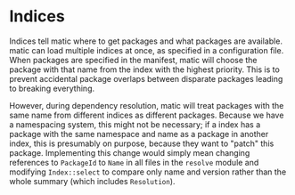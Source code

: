 # Indices

Indices tell matic where to get packages and what packages are available. matic
can load multiple indices at once, as specified in a configuration file. When
packages are specified in the manifest, matic will choose the package with that
name from the index with the highest priority. This is to prevent accidental
package overlaps between disparate packages leading to breaking everything.

However, during dependency resolution, matic will treat packages with the same
name from different indices as different packages. Because we have a
namespacing system, this might not be necessary; if a index has a package with
the same namespace and name as a package in another index, this is presumably
on purpose, because they want to "patch" this package. Implementing this change
would simply mean changing references to `PackageId` to `Name` in all files in
the `resolve` module and modifying `Index::select` to compare only name and version rather than the whole summary (which includes `Resolution`).
